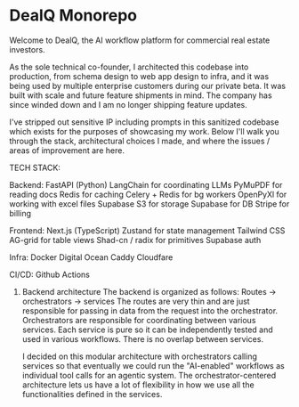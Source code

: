 # DealQ Monorepo

Welcome to DealQ, the AI workflow platform for commercial real estate investors.

As the sole technical co-founder, I architected this codebase into production, from schema design to web app design to infra, and it was being used by multiple enterprise customers during our private beta. It was built with scale and future feature shipments in mind. The company has since winded down and I am no longer shipping feature updates.

I've stripped out sensitive IP including prompts in this sanitized codebase which exists for the purposes of showcasing my work. Below I'll walk you through the stack, architectural choices I made, and where the issues / areas of improvement are here.

TECH STACK:

Backend:
FastAPI (Python)
LangChain for coordinating LLMs
PyMuPDF for reading docs
Redis for caching
Celery + Redis for bg workers
OpenPyXl for working with excel files
Supabase S3 for storage
Supabase for DB
Stripe for billing


Frontend:
Next.js (TypeScript)
Zustand for state management
Tailwind CSS
AG-grid for table views
Shad-cn / radix for primitives
Supabase auth

Infra:
Docker
Digital Ocean
Caddy
Cloudfare

CI/CD:
Github Actions


1. Backend architecture
    The backend is organized as follows:
    Routes -> orchestrators -> services
    The routes are very thin and are just responsible for passing in data from the request into the orchestrator.
    Orchestrators are responsible for coordinating between various services.
    Each service is pure so it can be independently tested and used in various workflows. There is no overlap between services.

    I decided on this modular architecture with orchestrators calling services so that eventually we could run the "AI-enabled" workflows as individual tool calls for an agentic system. The orchestrator-centered architecture lets us have a lot of flexibility in how we use all the functionalities defined in the services.
